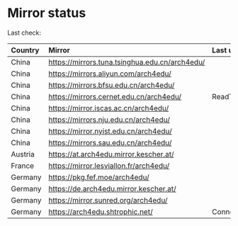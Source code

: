 <script src="./time.js"></script>
# Mirror status
Last check: <script type="text/javascript">localize(1751517398.2522829);</script>

|Country|Mirror|Last update|
|:------|:-----|:----------|
|China|https://mirrors.tuna.tsinghua.edu.cn/arch4edu/|<script type="text/javascript">localize(1751482050);</script>|
|China|https://mirrors.aliyun.com/arch4edu/|<script type="text/javascript">localize(1751482050);</script>|
|China|https://mirrors.bfsu.edu.cn/arch4edu/|<script type="text/javascript">localize(1751482050);</script>|
|China|https://mirrors.cernet.edu.cn/arch4edu/|ReadTimeout|
|China|https://mirror.iscas.ac.cn/arch4edu/|<script type="text/javascript">localize(1751482050);</script>|
|China|https://mirrors.nju.edu.cn/arch4edu/|<script type="text/javascript">localize(1751439061);</script>|
|China|https://mirror.nyist.edu.cn/arch4edu/|<script type="text/javascript">localize(1751439061);</script>|
|China|https://mirrors.sau.edu.cn/arch4edu/|<script type="text/javascript">localize(1751222619);</script>|
|Austria|https://at.arch4edu.mirror.kescher.at/|<script type="text/javascript">localize(1751482050);</script>|
|France|https://mirror.lesviallon.fr/arch4edu/|<script type="text/javascript">localize(1751482050);</script>|
|Germany|https://pkg.fef.moe/arch4edu/|<script type="text/javascript">localize(1751482050);</script>|
|Germany|https://de.arch4edu.mirror.kescher.at/|<script type="text/javascript">localize(1751482050);</script>|
|Germany|https://mirror.sunred.org/arch4edu/|<script type="text/javascript">localize(1751482050);</script>|
|Germany|https://arch4edu.shtrophic.net/|ConnectionError|

<script src="./tablefilter/tablefilter.js"></script>
<script src="./table.js"></script>